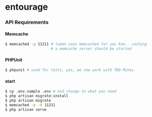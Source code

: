 entourage
=========

### API Requirements
#### Memcache
```bash
$ memcached -p 11211 # lumen uses memcached for you kno.. caching
                     # a memcache server should be started
```
#### PHPUnit
```bash
$ phpunit # used for tests, yes, we now work with TDD Mihai.
```

#### start
```bash
$ cp .env.sample .env # and change to what you need
$ php artisan migrate:install
$ php artisan migrate
$ memcached -p -d 11211
$ php artisan serve
```
